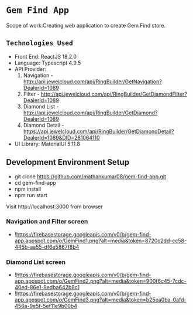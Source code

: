 # `Gem Find App`
Scope of work:Creating web application to create Gem Find store.

## `Technologies Used`

* Front End: ReactJS 18.2.0
* Language: Typescript 4.9.5
* API Provider: 
    1. Navigation - http://api.jewelcloud.com/api/RingBuilder/GetNavigation?DealerId=1089
    2. Filter - http://api.jewelcloud.com/api/RingBuilder/GetDiamondFilter?DealerId=1089
    3. Diamond List - http://api.jewelcloud.com/api/RingBuilder/GetDiamond?DealerId=1089
    4. Diamond Detail - https://api.jewelcloud.com/api/RingBuilder/GetDiamondDetail?DealerId=1089&DID=281064110
* UI Library: MaterialUI 5.11.8

## Development Environment Setup

* git clone https://github.com/mathankumar08/gem-find-app.git
* cd gem-find-app
* npm install
* npm run start

Visit http://localhost:3000 from browser

### Navigation and Filter screen
* !https://firebasestorage.googleapis.com/v0/b/gem-find-app.appspot.com/o/GemFind1.png?alt=media&token=8720c2dd-cc58-445b-aa55-df6e5867f8b4

### Diamond List screen
* !https://firebasestorage.googleapis.com/v0/b/gem-find-app.appspot.com/o/GemFind2.png?alt=media&token=900f6c45-7cdc-40ed-86e1-9edba642b8c1
* !https://firebasestorage.googleapis.com/v0/b/gem-find-app.appspot.com/o/GemFind3.png?alt=media&token=b25ea0ba-0afd-456a-9e5f-5ef11e9b00b4


